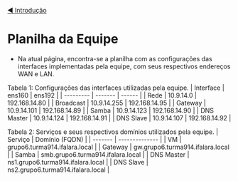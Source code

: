 [◀️ Introdução](https://github.com/pedrohenriquee8/projetofinal-grupo6-914)

# Planilha da Equipe

- Na atual página, encontra-se a planilha com as configurações das interfaces implementadas pela equipe, com seus respectivos endereços WAN e LAN.

Tabela 1: Configurações das interfaces utilizadas pela equipe.
| Interface | ens160  | ens192 |
| --------- | ------- | ------ |
| Rede | 10.9.14.0 | 192.168.14.80 |
| Broadcast | 10.9.14.255 | 192.168.14.95 |
| Gateway | 10.9.14.101 | 192.168.14.89 |
| Samba | 10.9.14.123 | 192.168.14.90 |
| DNS Master | 10.9.14.124 | 192.168.14.91 |
| DNS Slave | 10.9.14.107 | 192.168.14.92 |

Tabela 2: Serviços e seus respectivos domínios utilizados pela equipe.
| Serviço | Domínio (FQDN) |
| ------- | -------------- |
| VM | grupo6.turma914.ifalara.local |
| Gateway | gw.grupo6.turma914.ifalara.local |
| Samba | smb.grupo6.turma914.ifalara.local |
| DNS Master | ns1.grupo6.turma914.ifalara.local |
| DNS Slave | ns2.grupo6.turma914.ifalara.local |


